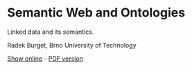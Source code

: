 # Semantic Web and Ontologies

Linked data and its semantics.

Radek Burget, Brno University of Technology

[Show online](https://gitshow.net/gh/DIFS-Teaching/slides/en/semantic_web) - [PDF version](https://raw.githubusercontent.com/DIFS-Teaching/slides/main/en/semantic_web/semantic_web.pdf)

